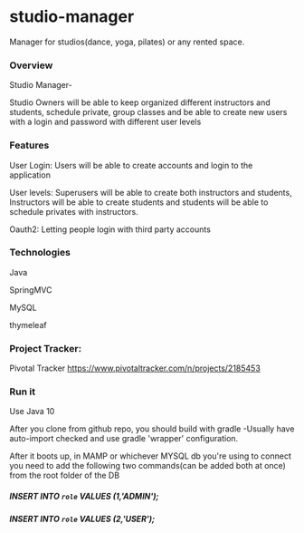 # studio-manager
Manager for studios(dance, yoga, pilates) or any rented space.
### Overview
Studio Manager-

Studio Owners will be able to keep organized different instructors and students, schedule private, group classes and be
able to create new users with a login and password with different user levels

### Features
User Login: Users will be able to create accounts and login to the application

User levels: Superusers will be able to create both instructors and students, Instructors will be able to create students
and students will be able to schedule privates with instructors.

Oauth2: Letting people login with third party accounts

### Technologies
Java

SpringMVC

MySQL

thymeleaf

### Project Tracker:
Pivotal Tracker
https://www.pivotaltracker.com/n/projects/2185453

### Run it
Use Java 10

After you clone from github repo, you should build with gradle -Usually have auto-import checked and use gradle 'wrapper' configuration.

After it boots up, in MAMP or whichever MYSQL db you're using to connect you need to add the following two commands(can be added both at once) from the root folder of the DB


##### INSERT INTO `role` VALUES (1,'ADMIN');
##### INSERT INTO `role` VALUES (2,'USER');
